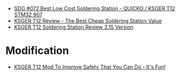 - [SDG #072 Best Low Cost Soldering Station - QUICKO / KSGER T12 STM32 907](https://youtu.be/AMvZfOWkApw)
- [KSGER T12 Review - The Best Cheap Soldering Station Value](https://youtu.be/eKQC9G5SYII)
- [KSGER T12 Soldering Station Review 3.1S Version](https://youtu.be/w0nZCK7B-0U)

# Modification
- [KSGER T12 Mod To Improve Safety That You Can Do - It's Fun!](https://youtu.be/9BnxiF-gQwQ)
